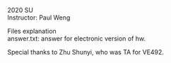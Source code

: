 2020 SU  
Instructor: Paul Weng

Files explanation  
answer.txt: answer for electronic version of hw.

Special thanks to Zhu Shunyi, who was TA for VE492.
